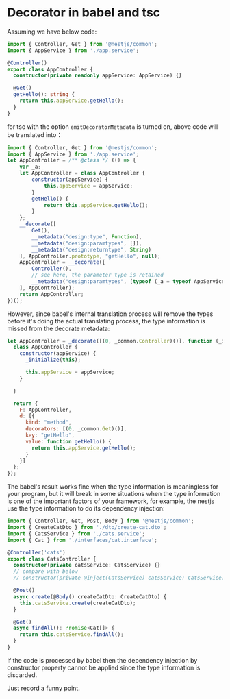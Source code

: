 # Decorator in babel and tsc

Assuming we have below code:

```ts
import { Controller, Get } from '@nestjs/common';
import { AppService } from './app.service';

@Controller()
export class AppController {
  constructor(private readonly appService: AppService) {}

  @Get()
  getHello(): string {
    return this.appService.getHello();
  }
}
```

for tsc with the option `emitDecoratorMetadata` is turned on, above code will be translated into：

```js
import { Controller, Get } from '@nestjs/common';
import { AppService } from './app.service';
let AppController = /** @class */ (() => {
    var _a;
    let AppController = class AppController {
        constructor(appService) {
            this.appService = appService;
        }
        getHello() {
            return this.appService.getHello();
        }
    };
    __decorate([
        Get(),
        __metadata("design:type", Function),
        __metadata("design:paramtypes", []),
        __metadata("design:returntype", String)
    ], AppController.prototype, "getHello", null);
    AppController = __decorate([
        Controller(),
        // see here, the parameter type is retained
        __metadata("design:paramtypes", [typeof (_a = typeof AppService !== "undefined" && AppService) === "function" ? _a : Object])
    ], AppController);
    return AppController;
})();
```

However, since babel's internal translation process will remove the types before it's doing the actual translating process, the type information is missed from the decorate metadata:

```js
let AppController = _decorate([(0, _common.Controller)()], function (_initialize) {
  class AppController {
    constructor(appService) {
      _initialize(this);

      this.appService = appService;
    }

  }

  return {
    F: AppController,
    d: [{
      kind: "method",
      decorators: [(0, _common.Get)()],
      key: "getHello",
      value: function getHello() {
        return this.appService.getHello();
      }
    }]
  };
});
```

The babel's result works fine when the type information is meaningless for your program, but it will break in some situations when the type information is one of the important factors of your framework, for example, the nestjs use the type information to do its dependency injection:

```ts
import { Controller, Get, Post, Body } from '@nestjs/common';
import { CreateCatDto } from './dto/create-cat.dto';
import { CatsService } from './cats.service';
import { Cat } from './interfaces/cat.interface';

@Controller('cats')
export class CatsController {
  constructor(private catsService: CatsService) {}
  // compare with below
  // constructor(private @inject(CatsService) catsService: CatsService) {}

  @Post()
  async create(@Body() createCatDto: CreateCatDto) {
    this.catsService.create(createCatDto);
  }

  @Get()
  async findAll(): Promise<Cat[]> {
    return this.catsService.findAll();
  }
}
```

If the code is processed by babel then the dependency injection by constructor property cannot be applied since the type information is discarded.

Just record a funny point.
